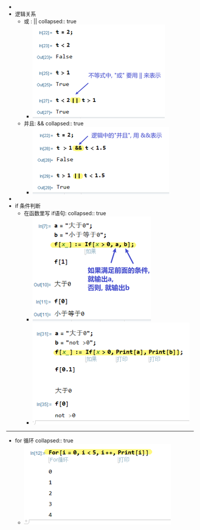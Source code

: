 -
- 逻辑关系
	- 或 :  ||
	  collapsed:: true
		- ![image.png](../assets/image_1668054828088_0.png)
	- 并且: &&
	  collapsed:: true
		- ![image.png](../assets/image_1668054940313_0.png)
-
- if 条件判断
	- 在函数里写 if语句:
	  collapsed:: true
		- ![image.png](../assets/image_1668081430264_0.png)
		- ![image.png](../assets/image_1668082462686_0.png)
- ---
- for 循环
  collapsed:: true
	- ![image.png](../assets/image_1668082264571_0.png)